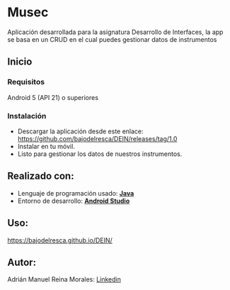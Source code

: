 # Musec
Aplicación desarrollada para la asignatura Desarrollo de Interfaces, la app se basa en un CRUD en el cual puedes gestionar datos de instrumentos

## Inicio 

### Requisitos 
Android 5 (API 21) o superiores

### Instalación 
 - Descargar la aplicación desde este enlace: https://github.com/bajodelresca/DEIN/releases/tag/1.0
 - Instalar en tu móvil.
 - Listo para gestionar los datos de nuestros instrumentos.
 
## Realizado con:
 - Lenguaje de programación usado: **[Java](https://www.java.com/es/)**
 - Entorno de desarrollo: **[Android Studio](https://developer.android.com/studio)**

## Uso:
https://bajodelresca.github.io/DEIN/

## Autor:
Adrián Manuel Reina Morales: [Linkedin](https://www.linkedin.com/in/adrián-manuel-reina-morales-457876205)
